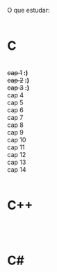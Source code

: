 O que estudar:<br>
<br>
<h1>C</h1><br>
  <del>cap 1</del><b>   :)</b><br>
  <del>cap 2</del><b>   :)</b><br>
  <del>cap 3</del><b>   :)</b><br>
  cap 4<br>
  cap 5<br>
  cap 6<br>
  cap 7<br>
  cap 8<br>
  cap 9<br>
  cap 10<br>
  cap 11<br>
  cap 12<br>
  cap 13<br>
  cap 14<br>
<br>
<h1>C++</h1><br>
<br>
<h1>C#</h1>
